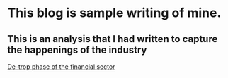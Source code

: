 # This blog is sample writing of mine.
## This is an analysis that I had written to capture the happenings of the industry
[De-trop phase of the financial sector](https://github.com/econclave/financial-sector)
